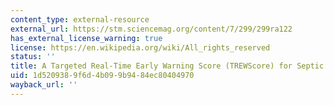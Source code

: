 ```yaml
---
content_type: external-resource
external_url: https://stm.sciencemag.org/content/7/299/299ra122
has_external_license_warning: true
license: https://en.wikipedia.org/wiki/All_rights_reserved
status: ''
title: A Targeted Real-Time Early Warning Score (TREWScore) for Septic Shock.
uid: 1d520938-9f6d-4b09-9b94-84ec80404970
wayback_url: ''
---
```


